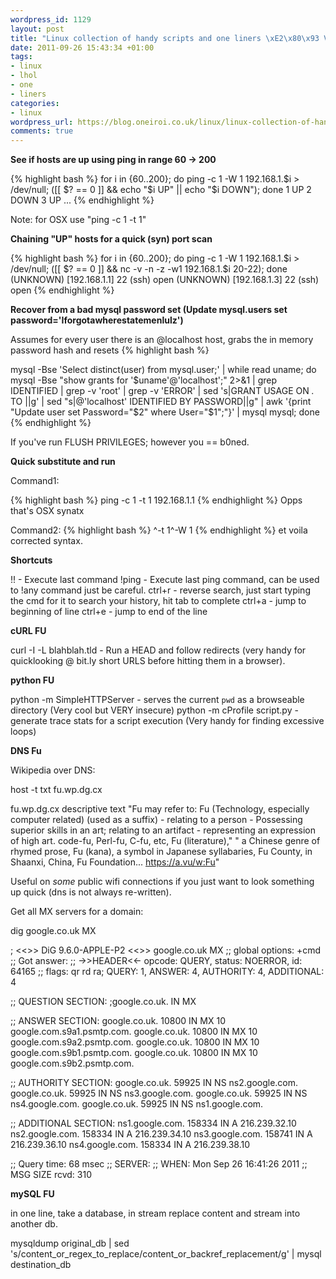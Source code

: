 ```yaml
--- 
wordpress_id: 1129
layout: post
title: "Linux collection of handy scripts and one liners \xE2\x80\x93 Volume 2 (Warning: contains shortcuts)"
date: 2011-09-26 15:43:34 +01:00
tags: 
- linux
- lhol
- one
- liners
categories: 
- linux
wordpress_url: https://blog.oneiroi.co.uk/linux/linux-collection-of-handy-scripts-and-one-liners-volume-2-warning-contains-shortcuts
comments: true
---
```

<strong>See if hosts are up using ping in range 60 -> 200</strong>

{% highlight bash %}
for i in {60..200}; do ping -c 1 -W 1 192.168.1.$i > /dev/null; ([[ $? == 0 ]] && echo "$i UP" || echo "$i DOWN");  done
1 UP
2 DOWN
3 UP
...
{% endhighlight %}

Note: for OSX use "ping -c 1 -t 1"

<strong>Chaining "UP" hosts for a quick (syn) port scan</strong>

{% highlight bash %}
for i in {60..200}; do ping -c 1 -W 1 192.168.1.$i > /dev/null; ([[ $? == 0 ]] && nc -v -n -z -w1 192.168.1.$i 20-22); done
(UNKNOWN) [192.168.1.1] 22 (ssh) open
(UNKNOWN) [192.168.1.3] 22 (ssh) open
{% endhighlight %}

<strong>Recover from a bad mysql password set (Update mysql.users set password='Iforgotawherestatemenlulz')</strong>

Assumes for every user there is an @localhost host, grabs the in memory password hash and resets 
{% highlight bash %}

mysql -Bse 'Select distinct(user) from mysql.user;' | while read uname; do mysql -Bse "show grants for '$uname'@'localhost';" 2>&1 | grep IDENTIFIED | grep -v 'root' | grep -v 'ERROR' | sed 's|GRANT USAGE ON *.* TO ||g' | sed "s|@'localhost' IDENTIFIED BY PASSWORD||g" | awk '{print "Update user set Password="$2" where User="$1";"}' | mysql mysql; done
{% endhighlight %}

If you've run FLUSH PRIVILEGES; however you == b0ned.

<strong>Quick substitute and run</strong>

Command1:

{% highlight bash %}
ping -c 1 -t 1 192.168.1.1
{% endhighlight %}
Opps that's OSX synatx 

Command2:
{% highlight bash %}
^-t 1^-W 1
{% endhighlight %}
et voila corrected syntax.

<strong>Shortcuts</strong>

!! - Execute last command
!ping - Execute last ping command, can be used to !any command just be careful.
ctrl+r - reverse search, just start typing the cmd for it to search your history, hit tab to complete
ctrl+a - jump to beginning of line
ctrl+e - jump to end of the line

<strong>cURL FU</strong>

curl -I -L blahblah.tld - Run a HEAD and follow redirects (very handy for quicklooking @ bit.ly short URLS before hitting them in a browser).

<strong>python FU</strong>

python -m SimpleHTTPServer - serves the current `pwd` as a browseable directory (Very cool but VERY insecure)
python -m cProfile script.py - generate trace stats for a script execution (Very handy for finding excessive loops)

<strong>DNS Fu</strong>

Wikipedia over DNS:

host -t txt fu.wp.dg.cx

fu.wp.dg.cx descriptive text "Fu may refer to: Fu (Technology, especially computer related) (used as a suffix) - relating to a person - Possessing superior skills in an art\; relating to an artifact - representing an expression of high art. code-fu, Perl-fu, C-fu, etc, Fu (literature)," " a Chinese genre of rhymed prose, Fu (kana), a symbol in Japanese syllabaries, Fu County, in Shaanxi, China, Fu Foundation... https://a.vu/w:Fu"

Useful on _some_ public wifi connections if you just want to look something up quick (dns is not always re-written).

Get all MX servers for a domain:

dig google.co.uk MX

; <<>> DiG 9.6.0-APPLE-P2 <<>> google.co.uk MX
;; global options: +cmd
;; Got answer:
;; ->>HEADER<<- opcode: QUERY, status: NOERROR, id: 64165
;; flags: qr rd ra; QUERY: 1, ANSWER: 4, AUTHORITY: 4, ADDITIONAL: 4

;; QUESTION SECTION:
;google.co.uk.			IN	MX

;; ANSWER SECTION:
google.co.uk.		10800	IN	MX	10 google.com.s9a1.psmtp.com.
google.co.uk.		10800	IN	MX	10 google.com.s9a2.psmtp.com.
google.co.uk.		10800	IN	MX	10 google.com.s9b1.psmtp.com.
google.co.uk.		10800	IN	MX	10 google.com.s9b2.psmtp.com.

;; AUTHORITY SECTION:
google.co.uk.		59925	IN	NS	ns2.google.com.
google.co.uk.		59925	IN	NS	ns3.google.com.
google.co.uk.		59925	IN	NS	ns4.google.com.
google.co.uk.		59925	IN	NS	ns1.google.com.

;; ADDITIONAL SECTION:
ns1.google.com.		158334	IN	A	216.239.32.10
ns2.google.com.		158334	IN	A	216.239.34.10
ns3.google.com.		158741	IN	A	216.239.36.10
ns4.google.com.		158334	IN	A	216.239.38.10

;; Query time: 68 msec
;; SERVER: 
;; WHEN: Mon Sep 26 16:41:26 2011
;; MSG SIZE  rcvd: 310

<strong>mySQL FU</strong>

in one line, take a database, in stream replace content and stream into another db.

mysqldump original_db | sed 's/content_or_regex_to_replace/content_or_backref_replacement/g' | mysql destination_db
